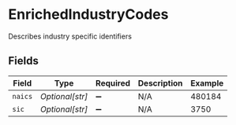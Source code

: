 # EnrichedIndustryCodes

Describes industry specific identifiers


## Fields

| Field              | Type               | Required           | Description        | Example            |
| ------------------ | ------------------ | ------------------ | ------------------ | ------------------ |
| `naics`            | *Optional[str]*    | :heavy_minus_sign: | N/A                | 480184             |
| `sic`              | *Optional[str]*    | :heavy_minus_sign: | N/A                | 3750               |